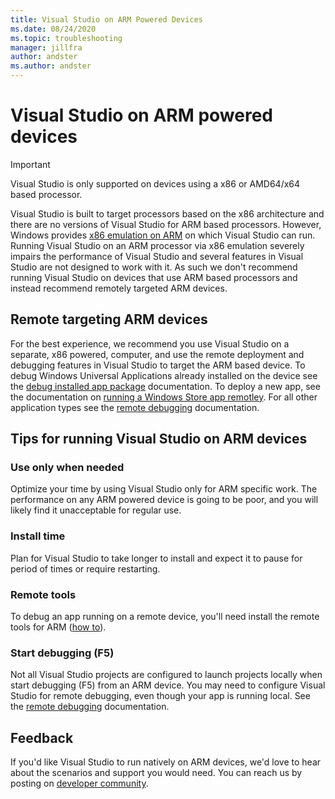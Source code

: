 ```yaml
---
title: Visual Studio on ARM Powered Devices
ms.date: 08/24/2020
ms.topic: troubleshooting
manager: jillfra
author: andster
ms.author: andster
---
```


# Visual Studio on ARM powered devices

> [!IMPORTANT]
> Visual Studio is only supported on devices using a x86 or AMD64/x64 based processor.

Visual Studio is built to target processors based on the x86 architecture and there are no versions of Visual Studio for ARM based processors. However, Windows provides [x86 emulation on ARM](https://docs.microsoft.com/en-us/windows/uwp/porting/apps-on-arm-x86-emulation) on which Visual Studio can run. Running Visual Studio on an ARM processor via x86 emulation severely impairs the performance of Visual Studio and several features in Visual Studio are not designed to work with it. As such we don't recommend running Visual Studio on devices that use ARM based processors and instead recommend remotely targeted ARM devices.

## Remote targeting ARM devices
For the best experience, we recommend you use Visual Studio on a separate, x86 powered, computer, and use the remote deployment and debugging features in Visual Studio to target the ARM based device. To debug Windows Universal Applications already installed on the device see the [debug installed app package](https://docs.microsoft.com/en-us/visualstudio/debugger/debug-installed-app-package?view=vs-2019) documentation. To deploy a new app, see the documentation on [running a Windows Store app remotley](https://docs.microsoft.com/en-us/visualstudio/debugger/run-windows-store-apps-on-a-remote-machine?view=vs-2019). For all other application types see the [remote debugging](https://docs.microsoft.com/en-us/visualstudio/debugger/remote-debugging?view=vs-2019) documentation.

## Tips for running Visual Studio on ARM devices

### Use only when needed
Optimize your time by using Visual Studio only for ARM specific work. The performance on any ARM powered device is going to be poor, and you will likely find it unacceptable for regular use.

### Install time
Plan for Visual Studio to take longer to install and expect it to pause for period of times or require restarting.
 
### Remote tools
To debug an app running on a remote device, you'll need install the remote tools for ARM ([how to](https://docs.microsoft.com/en-us/visualstudio/debugger/remote-debugging?view=vs-2019#download-and-install-the-remote-tools)).

### Start debugging (F5)
Not all Visual Studio projects are configured to launch projects locally when start debugging (F5) from an ARM device. You may need to configure Visual Studio for remote debugging, even though your app is running local. See the [remote debugging](https://docs.microsoft.com/en-us/visualstudio/debugger/remote-debugging?view=vs-2019) documentation.

## Feedback
If you'd like Visual Studio to run natively on ARM devices, we'd love to hear about the scenarios and support you would need. You can reach us by posting on [developer community](https://developercommunity.visualstudio.com/idea/1161018/native-arm-support-for-visual-studio.html). 